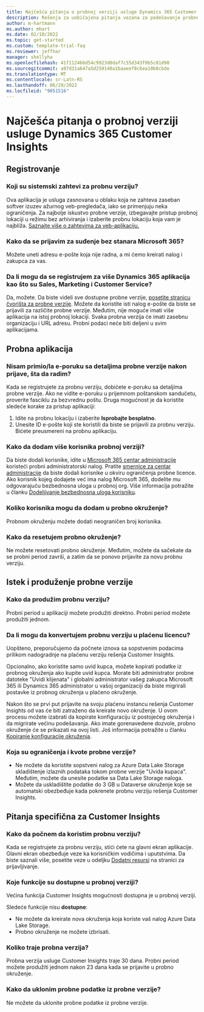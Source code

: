 ```yaml
---
title: Najčešća pitanja o probnoj verziji usluge Dynamics 365 Customer Insights
description: Rešenja za uobičajena pitanja vezana za podešavanje probne verzije usluge Customer Insights i upravljanje njome. Saznajte kako da rešite probleme specifične za platformu i aplikacije.
author: m-hartmann
ms.author: mhart
ms.date: 02/10/2022
ms.topic: get-started
ms.custom: template-trial-faq
ms.reviewer: jeffhar
manager: shellyha
ms.openlocfilehash: 41f112466d54c9923d0daf7c55d343f9b5c81d98
ms.sourcegitcommit: a97d31a647a5d259140a1baaeef8c6ea10b8cbde
ms.translationtype: MT
ms.contentlocale: sr-Latn-RS
ms.lasthandoff: 06/29/2022
ms.locfileid: "9051516"
---
```

# <a name="dynamics-365-customer-insights-trial-faq"></a>Najčešća pitanja o probnoj verziji usluge Dynamics 365 Customer Insights

## <a name="sign-up"></a>Registrovanje

### <a name="what-are-the-system-requirements-for-the-trial"></a>Koji su sistemski zahtevi za probnu verziju?

Ova aplikacija je usluga zasnovana u oblaku koja ne zahteva zaseban softver izuzev ažurnog veb-pregledača, iako se primenjuju neka ograničenja. Za najbolje iskustvo probne verzije, izbegavajte pristup probnoj lokaciji u režimu bez arhiviranja i izaberite probnu lokaciju koja vam je najbliža. [Saznajte više o zahtevima za veb-aplikaciju.](/power-platform/admin/web-application-requirements)

### <a name="how-do-i-sign-up-for-the-trial-without-a-microsoft-365-tenant"></a>Kako da se prijavim za suđenje bez stanara Microsoft 365?

Možete uneti adresu e-pošte koja nije radna, a mi ćemo kreirati nalog i zakupca za vas.

### <a name="can-i-sign-up-for-multiple-dynamics-365-apps-such-as-sales-marketing-and-customer-service"></a>Da li mogu da se registrujem za više Dynamics 365 aplikacija kao što su Sales, Marketing i Customer Service?

Da, možete. Da biste videli sve dostupne probne verzije, [posetite stranicu čvorišta za probne verzije](https://dynamics.microsoft.com/dynamics-365-free-trial). Možete da koristite isti nalog e-pošte da biste se prijavili za različite probne verzije. Međutim, nije moguće imati više aplikacija na istoj probnoj lokaciji. Svaka probna verzija će imati zasebnu organizaciju i URL adresu. Probni podaci neće biti deljeni u svim aplikacijama.

## <a name="trial-app"></a>Probna aplikacija

### <a name="i-didnt-receive-the-trial-details-email-after-signing-up-what-should-i-do"></a>Nisam primio/la e-poruku sa detaljima probne verzije nakon prijave, šta da radim?

Kada se registrujete za probnu verziju, dobićete e-poruku sa detaljima probne verzije. Ako ne vidite e-poruku u prijemnom poštanskom sandučetu, proverite fasciklu za bezvrednu poštu. Druga mogućnost je da koristite sledeće korake za pristup aplikaciji:

1. Idite na probnu lokaciju i izaberite **Isprobajte besplatno**.
1. Unesite ID e-pošte koji ste koristili da biste se prijavili za probnu verziju. Bićete preusmereni na probnu aplikaciju.

### <a name="how-do-i-add-more-users-to-a-trial"></a>Kako da dodam više korisnika probnoj verziji?

Da biste dodali korisnike, idite u [Microsoft 365 centar administracije](https://admin.microsoft.com) koristeći probni administratorski nalog. Pratite [smernice za centar administracije](/microsoft-365/admin/add-users/add-users) da biste dodali korisnike u okviru ograničenja probne licence. Ako korisnik kojeg dodajete već ima nalog Microsoft 365, dodelite mu odgovarajuću bezbednosna uloga u probnoj org. Više informacija potražite u članku [Dodeljivanje bezbednosna uloga korisniku](/power-platform/admin/create-users-assign-online-security-roles#assign-a-security-role-to-a-user).

### <a name="how-many-users-can-i-add-to-my-trial-environment"></a>Koliko korisnika mogu da dodam u probno okruženje?

Probnom okruženju možete dodati neograničen broj korisnika.

### <a name="how-do-i-reset-the-trial-environment"></a>Kako da resetujem probno okruženje?

Ne možete resetovati probno okruženje. Međutim, možete da sačekate da se probni period završi, a zatim da se ponovo prijavite za novu probnu verziju.

## <a name="trial-expiration-and-extension"></a>Istek i produženje probne verzije

### <a name="how-do-i-extend-the-trial"></a>Kako da produžim probnu verziju?

Probni period u aplikaciji možete produžiti direktno. Probni period možete produžiti jednom.

### <a name="can-i-convert-the-trial-to-a-paid-license"></a>Da li mogu da konvertujem probnu verziju u plaćenu licencu?

Uopšteno, preporučujemo da počnete iznova sa sopstvenim podacima prilikom nadogradnje na plaćenu verziju rešenja Customer Insights. 

Opcionalno, ako koristite samo uvid kupca, možete kopirati podatke iz probnog okruženja ako kupite uvid kupca. Morate biti administrator probne datoteke "Uvidi klijenata" i globalni administrator vašeg zakupca Microsoft 365 ili Dynamics 365 administrator u vašoj organizaciji da biste migrirali postavke iz probnog okruženja u plaćeno okruženje.

Nakon što se prvi put prijavite na svoju plaćenu instancu rešenja Customer Insights od vas će biti zatraženo da kreirate novo okruženje. U ovom procesu možete izabrati da kopirate konfiguraciju iz postojećeg okruženja i da migrirate većinu podešavanja. Ako imate gorenavedene dozvole, probno okruženje će se prikazati na ovoj listi. Još informacija potražite u članku [Kopiranje konfiguracije okruženja](create-environment.md#copy-the-environment-configuration).

### <a name="what-are-the-trial-limits-and-quotas"></a>Koja su ograničenja i kvote probne verzije?

- Ne možete da koristite sopstveni nalog za Azure Data Lake Storage skladištenje izlaznih podataka tokom probne verzije "Uvida kupaca". Međutim, možete da unesite podatke sa Data Lake Storage naloga.
- Možete da uskladištite podatke do 3 GB u Dataverse okruženje koje se automatski obezbeđuje kada pokrenete probnu verziju rešenja Customer Insights.

## <a name="customer-insights-specific-questions"></a>Pitanja specifična za Customer Insights

### <a name="how-do-i-start-using-the-trial"></a>Kako da počnem da koristim probnu verziju?

Kada se registrujete za probnu verziju, stići ćete na glavni ekran aplikacije. Glavni ekran obezbeđuje veze ka korisničkim vodičima i uputstvima. Da biste saznali više, posetite veze u odeljku [Dodatni resursi](trial-signup.md#additional-resources) na stranici za prijavljivanje.

### <a name="what-features-are-available-in-the-trial"></a>Koje funkcije su dostupne u probnoj verziji?

Većina funkcija Customer Insights mogućnosti dostupna je u probnoj verziji.

Sledeće funkcije nisu **dostupne**:

- Ne možete da kreirate nova okruženja koja koriste vaš nalog Azure Data Lake Storage.
- Probno okruženje ne možete izbrisati.

### <a name="how-long-does-the-trial-last"></a>Koliko traje probna verzija?

Probna verzija usluge Customer Insights traje 30 dana. Probni period možete produžiti jednom nakon 23 dana kada se prijavite u probno okruženje.

### <a name="how-do-i-remove-sample-data-from-the-trial"></a>Kako da uklonim probne podatke iz probne verzije?

Ne možete da uklonite probne podatke iz probne verzije.
